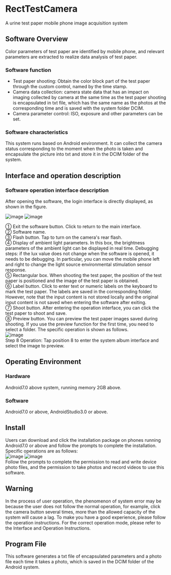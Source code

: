 # RectTestCamera
A urine test paper mobile phone image acquisition system

## Software Overview
Color parameters of test paper are identified by mobile phone, and relevant parameters are extracted to realize data analysis of test paper.

### Software function
* Test paper shooting: Obtain the color block part of the test paper through the custom control, named by the time stamp.
* Camera data collection: camera state data that has an impact on imaging collected by camera at the same time as the test paper shooting is encapsulated in txt file, which has the same name as the photos at the corresponding time and is saved with the system folder DCIM.
* Camera parameter control: ISO, exposure and other parameters can be set.

### Software characteristics
This system runs based on Android environment. It can collect the camera status corresponding to the moment when the photo is taken and encapsulate the picture into txt and store it in the DCIM folder of the system. 

## Interface and operation description
### Software operation interface description
After opening the software, the login interface is directly displayed, as shown in the figure.

![image](/image/login.jpg)
![image](/image/operation.png)

① Exit the software button. Click to return to the main interface.  
② Software name.  
③ Flash button. Tap to turn on the camera's rear flash.  
④ Display of ambient light parameters. In this box, the brightness parameters of the ambient light can be displayed in real time. Debugging steps: if the lux value does not change when the software is opened, it needs to be debugging. In particular, you can move the mobile phone left and right to change the light source environmental stimulation sensor response.  
⑤ Rectangular box. When shooting the test paper, the position of the test paper is positioned and the image of the test paper is obtained.  
⑥ Label button. Click to enter text or numeric labels on the keyboard to mark the test paper. The labels are saved in the corresponding folder. However, note that the input content is not stored locally and the original input content is not saved when entering the software after exiting.  
⑦ Shoot button. After entering the operation interface, you can click the test paper to shoot and save.  
⑧ Preview button. You can preview the test paper images saved during shooting. If you use the preview function for the first time, you need to select a folder. The specific operation is shown as follows.  
![image](/image/album.png)  
Step 8 Operation: Tap position 8 to enter the system album interface and select the image to preview.

## Operating Environment
### Hardware
Android7.0 above system, running memory 2GB above.
### Software
Android7.0 or above, AndroidStudio3.0 or above.

## Install
Users can download and click the installation package on phones running Android7.0 or above and follow the prompts to complete the installation.  
Specific operations are as follows:  
![image](/image/install_1.png)
![image](/image/install_2.png)  
Follow the prompts to complete the permission to read and write device photo files, and the permission to take photos and record videos to use this software.

## Warning
In the process of user operation, the phenomenon of system error may be because the user does not follow the normal operation, for example, click the camera button several times, more than the allowed capacity of the system will cause a lag. To make you have a good experience, please follow the operation instructions. For the correct operation mode, please refer to the Interface and Operation Instructions.

## Program File
This software generates a txt file of encapsulated parameters and a photo file each time it takes a photo, which is saved in the DCIM folder of the Android system.

